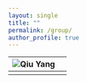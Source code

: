 ```yaml
---
layout: single
title: ""
permalink: /group/
author_profile: true
---
```


|      ![Qiu Yang](/image/QiuYang_zoom.jpg)      |                      |
|------------|----------------------| 
|            |                      |

